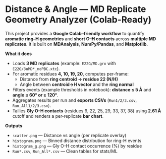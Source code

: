 # Distance & Angle — MD Replicate Geometry Analyzer (Colab-Ready)

This project provides a **Google Colab–friendly workflow** to quantify **aromatic ring–H geometries** and **short O–H contacts** across **multiple MD replicates**. It is built on **MDAnalysis**, **NumPy/Pandas**, and **Matplotlib**.

**What it does**
- Loads **3 MD replicates** (example: `E22G/MD.gro` with `E22G/3uMD*_noPBC.xtc`).
- For aromatic residues **4, 10, 19, 20**, computes per-frame:
  - Distance from **ring centroid → residue 22 (N/H)**
  - Angle between **centroid→H vector** and the **ring normal**
- Filters events (example thresholds in notebook): **distance ≤ 5 Å** and **angle ≤ 60° or ≥ 120°**.
- Aggregates results per run and **exports CSVs** (`Run1/2/3.csv`, `Run_All1/2/3.csv`).
- Tallies **Gly O–H contacts** (residues 9, 22, 25, 29, 33, 37, 38) using **2.61 Å** cutoff and
  renders a per-replicate **bar chart**.

**Outputs**
- `scatter.png` — Distance vs angle (per replicate overlay)
- `histogram.png` — Binned distance distribution for ring-H events
- `histogram_g.png` — Gly O–H contact occurrence (%) by residue
- `Run*.csv`, `Run_All*.csv` — Clean tables for stats/ML
